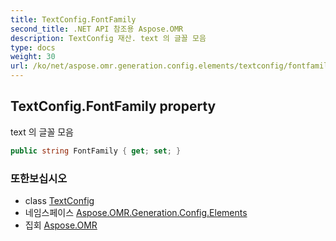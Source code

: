 ```yaml
---
title: TextConfig.FontFamily
second_title: .NET API 참조용 Aspose.OMR
description: TextConfig 재산. text 의 글꼴 모음
type: docs
weight: 30
url: /ko/net/aspose.omr.generation.config.elements/textconfig/fontfamily/
---
```

## TextConfig.FontFamily property

text 의 글꼴 모음

```csharp
public string FontFamily { get; set; }
```

### 또한보십시오

* class [TextConfig](../)
* 네임스페이스 [Aspose.OMR.Generation.Config.Elements](../../textconfig/)
* 집회 [Aspose.OMR](../../../)


